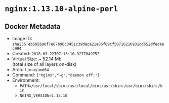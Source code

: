 # `nginx:1.13.10-alpine-perl`

## Docker Metadata

- Image ID: `sha256:eb595698f7e67b96c3451c39daca21a86f89cf50716210931cd652dfecaec994`
- Created: `2018-03-22T07:13:10.327704975Z`
- Virtual Size: ~ 52.14 Mb  
  (total size of all layers on-disk)
- Arch: `linux`/`amd64`
- Command: `["nginx","-g","daemon off;"]`
- Environment:
  - `PATH=/usr/local/sbin:/usr/local/bin:/usr/sbin:/usr/bin:/sbin:/bin`
  - `NGINX_VERSION=1.13.10`
